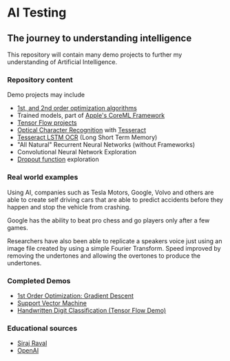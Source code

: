 # AI Testing

## The journey to understanding intelligence

This repository will contain many demo projects to further my understanding of Artificial Intelligence.

### Repository content

Demo projects may include

* [1st, and 2nd order optimization algorithms](https://web.stanford.edu/class/msande311/lecture13.pdf)
* Trained models, part of [Apple's CoreML Framework](https://developer.apple.com/documentation/coreml)
* [Tensor Flow projects](https://www.tensorflow.org/get_started/mnist/beginners)
* [Optical Character Recognition](https://en.wikipedia.org/wiki/Optical_character_recognition) with [Tesseract](https://github.com/tesseract-ocr/)
* [Tesseract LSTM OCR](https://github.com/tesseract-ocr/tesseract/wiki/4.0-with-LSTM) (Long Short Term Memory)
* "All Natural" Recurrent Neural Networks (without Frameworks)
* Convolutional Neural Network Exploration
* [Dropout function](https://en.wikipedia.org/wiki/Dropout_(neural_networks)) exploration


### Real world examples

Using AI, companies such as Tesla Motors, Google, Volvo and others are able to create self driving cars that are able to predict accidents before they happen and stop the vehicle from crashing.

Google has the ability to beat pro chess and go players only after a few games.

Researchers have also been able to replicate a speakers voice just using an image file created by using a simple Fourier Transform. Speed improved by removing the undertones and allowing the overtones to produce the undertones.

### Completed Demos
* [1st Order Optimization: Gradient Descent](https://github.com/prmelehan/AITesting/tree/master/Optimization/First%20Order/Gradient%20Descent)
* [Support Vector Machine](https://github.com/prmelehan/AITesting/tree/master/Support%20Vector%20Machine/)
* [Handwritten Digit Classification (Tensor Flow Demo) ](https://github.com/prmelehan/AITesting/tree/master/TensorFlow/Tensor%20Flow%20Digit%20Classification.ipynb)

### Educational sources

* [Siraj Raval](https://github.com/llSourcell)
* [OpenAI](https://openai.com)


